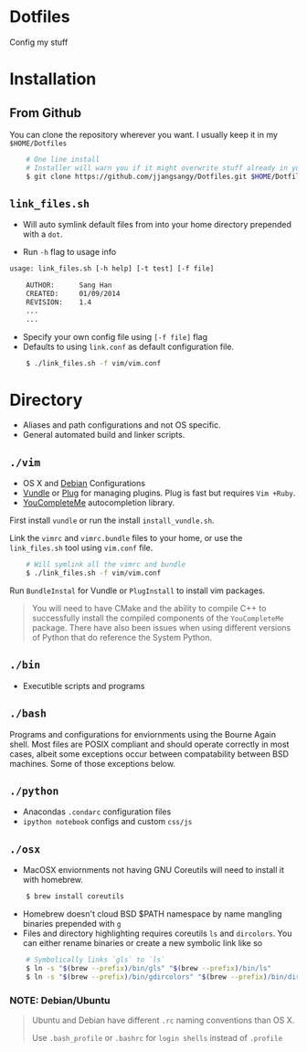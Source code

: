 Dotfiles
==========
Config my stuff

Installation
============

## From Github

You can clone the repository wherever you want. I usually keep it in my `$HOME/Dotfiles`

```bash
    # One line install
    # Installer will warn you if it might overwrite stuff already in your home directory
    $ git clone https://github.com/jjangsangy/Dotfiles.git $HOME/Dotfiles && cd $HOME/Dotfiles/ && ./link_files.sh
```

## `link_files.sh`

* Will auto symlink default files from into your home directory prepended with a `dot`.

* Run `-h` flag to usage info

```bash
usage: link_files.sh [-h help] [-t test] [-f file]

    AUTHOR:      Sang Han
    CREATED:     01/09/2014
    REVISION:    1.4
    ...
    ...
```

* Specify your own config file using `[-f file]` flag
* Defaults to using `link.conf` as default configuration file.

``` bash
    $ ./link_files.sh -f vim/vim.conf
```

Directory
==================
* Aliases and path configurations and not OS specific.
* General automated build and linker scripts.

`./vim`
------
* OS X and [Debian](https://gist.github.com/jjangsangy/add95bda53c9228905ef) Configurations
* [Vundle](https://github.com/gmarik/Vundle.vim.git) or [Plug](https://github.com/junegunn/vim-plug.git) for managing plugins. Plug is fast but requires `Vim +Ruby`.
* [YouCompleteMe](https://github.com/Valloric/YouCompleteMe) autocompletion library.

First install `vundle` or run the install `install_vundle.sh`.

Link the `vimrc` and `vimrc.bundle` files to your home, or use the `link_files.sh` tool using `vim.conf` file.

``` bash
    # Will symlink all the vimrc and bundle
    $ ./link_files.sh -f vim/vim.conf
```

Run `BundleInstal` for Vundle or `PlugInstall` to install vim packages.

> You will need to have CMake and the ability to compile C++ to successfully install the compiled components
> of the `YouCompleteMe` package. There have also been issues when using different versions of Python
> that do reference the System Python. 


`./bin`
----
* Executible scripts and programs



`./bash`
--------
Programs and configurations for enviornments using the Bourne Again
shell. Most files are POSIX compliant and should operate correctly
in most cases, albeit some exceptions occur between compatability
between BSD machines. Some of those exceptions below.

`./python`
-----------
* Anacondas `.condarc` configuration files
* `ipython notebook` configs and custom `css/js`

`./osx`
--------
* MacOSX enviornments not having GNU Coreutils will need to install it
  with homebrew.

``` bash
    $ brew install coreutils
```

* Homebrew doesn't cloud BSD $PATH namespace by name mangling
  binaries prepended with `g`
* Files and directory highlighting requires coreutils `ls` and `dircolors`.
  You can either rename binaries or create a new symbolic link like so

``` bash
    # Symbolically links `gls` to `ls`
    $ ln -s "$(brew --prefix)/bin/gls" "$(brew --prefix)/bin/ls"
    $ ln -s "$(brew --prefix)/bin/gdircolors" "$(brew --prefix)/bin/dircolors"
```


### NOTE: Debian/Ubuntu
> Ubuntu and Debian have different `.rc` naming conventions than OS X.
> 
> Use `.bash_profile` or `.bashrc` for `login shells` instead of `.profile`


